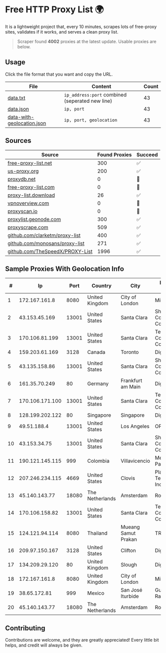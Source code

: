 
# Free HTTP Proxy List 🌍

It is a lightweight project that, every 10 minutes, scrapes lots of free-proxy sites, validates if it works, and serves a clean proxy list.


> Scraper found **4002** proxies at the latest update. Usable proxies are below.

## Usage

Click the file format that you want and copy the URL.


|File|Content|Count|
|----|-------|-----|
|[data.txt](https://raw.githubusercontent.com/themiralay/Proxy-List-World/master/data.txt)|`ip_address:port` combined (seperated new line)|43|
|[data.json](https://raw.githubusercontent.com/themiralay/Proxy-List-World/master/data.json)|`ip, port`|43|
|[data-with-geolocation.json](https://raw.githubusercontent.com/themiralay/Proxy-List-World/master/data-with-geolocation.json)|`ip, port, geolocation`|43|

## Sources

|Source|Found Proxies|Succeed|
|------|-------------|-------|
|[free-proxy-list.net](https://free-proxy-list.net)|300|✅|
|[us-proxy.org](https://www.us-proxy.org)|200|✅|
|[proxydb.net](http://proxydb.net)|0|🚫|
|[free-proxy-list.com](https://free-proxy-list.com/?page=&port=&type%5B%5D=http&type%5B%5D=https&up_time=0&search=Search)|0|🚫|
|[proxy-list.download](https://www.proxy-list.download/HTTP)|26|✅|
|[vpnoverview.com](https://vpnoverview.com/privacy/anonymous-browsing/free-proxy-servers)|0|🚫|
|[proxyscan.io](https://www.proxyscan.io)|0|🚫|
|[proxylist.geonode.com](https://proxylist.geonode.com/api/proxy-list?limit=300&page=1&sort_by=lastChecked&sort_type=desc&protocols=http,https)|300|✅|
|[proxyscrape.com](https://api.proxyscrape.com/v2/?request=displayproxies&protocol=http&timeout=10000&country=all&ssl=all&anonymity=all)|509|✅|
|[github.com/clarketm/proxy-list](https://raw.githubusercontent.com/clarketm/proxy-list/master/proxy-list-raw.txt)|400|✅|
|[github.com/monosans/proxy-list](https://raw.githubusercontent.com/monosans/proxy-list/main/proxies/http.txt)|271|✅|
|[github.com/TheSpeedX/PROXY-List](https://raw.githubusercontent.com/TheSpeedX/PROXY-List/master/http.txt)|1996|✅|


## Sample Proxies With Geolocation Info

|#|Ip|Port|Country|City|Internet Service Provider|
|-|--|----|-------|----|-------------------------|
|1|172.167.161.8|8080|United Kingdom|City of London|Microsoft|
|2|43.153.45.169|13001|United States|Santa Clara|Shenzhen Tencent Computer Systems Company Limited|
|3|170.106.81.199|13001|United States|Santa Clara|Tencent Cloud Computing (Beijing) Co|
|4|159.203.61.169|3128|Canada|Toronto|DigitalOcean, LLC|
|5|43.135.158.86|13001|United States|Santa Clara|Shenzhen Tencent Computer Systems Company Limited|
|6|161.35.70.249|80|Germany|Frankfurt am Main|DigitalOcean, LLC|
|7|170.106.171.100|13001|United States|Santa Clara|Tencent Cloud Computing (Beijing) Co|
|8|128.199.202.122|80|Singapore|Singapore|DigitalOcean, LLC|
|9|49.51.188.4|13001|United States|Los Angeles|OPHL|
|10|43.153.34.75|13001|United States|Santa Clara|Shenzhen Tencent Computer Systems Company Limited|
|11|190.121.145.115|999|Colombia|Villavicencio|Media Commerce Partners S.A|
|12|207.246.234.115|4669|United States|Clovis|Plateau Telecommunications Incorporated|
|13|45.140.143.77|18080|The Netherlands|Amsterdam|RoyaleHosting BV|
|14|170.106.158.82|13001|United States|Santa Clara|Tencent Cloud Computing (Beijing) Co|
|15|124.121.94.114|8080|Thailand|Mueang Samut Prakan|TRUEBB|
|16|209.97.150.167|3128|United States|Clifton|DigitalOcean, LLC|
|17|134.209.29.120|80|United Kingdom|Slough|DigitalOcean, LLC|
|18|172.167.161.8|8080|United Kingdom|City of London|Microsoft|
|19|38.65.172.81|999|Mexico|San José Iturbide|Guillermo Robles Ramirez|
|20|45.140.143.77|18080|The Netherlands|Amsterdam|RoyaleHosting BV|



## Contributing

Contributions are welcome, and they are greatly appreciated! Every
little bit helps, and credit will always be given.

